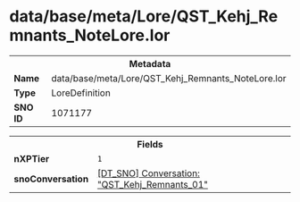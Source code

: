 <h1>data/base/meta/Lore/QST_Kehj_Remnants_NoteLore.lor</h1><table><tr><th colspan="100%">Metadata</th></tr><tr><td><b>Name</b></td><td>data/base/meta/Lore/QST_Kehj_Remnants_NoteLore.lor</td></tr><tr><td><b>Type</b></td><td>LoreDefinition</td></tr><tr><td><b>SNO ID</b></td><td>1071177</td></tr></table>

<table><tr><th colspan="100%">Fields</th></tr><tr><td><b>nXPTier</b></td><td><code>1</code></td></tr><tr><td><b>snoConversation</b></td><td><a href="..\Conversation\QST_Kehj_Remnants_01.cnv.md">[DT_SNO] Conversation: "QST_Kehj_Remnants_01"</a></td></tr></table>

